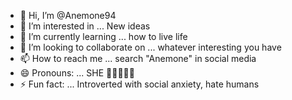 - 👋 Hi, I’m @Anemone94
- 👀 I’m interested in ... New ideas 
- 🌱 I’m currently learning ... how to live life
- 💞️ I’m looking to collaborate on ... whatever interesting you have 
- 📫 How to reach me ... search "Anemone" in social media
- 😄 Pronouns: ... SHE 👩🏼🙋🏼‍♀️
- ⚡ Fun fact: ... Introverted with social anxiety, hate humans

<!---
Anemone94/Anemone94 is a ✨ special ✨ repository because its `README.md` (this file) appears on your GitHub profile.
You can click the Preview link to take a look at your changes.
--->
